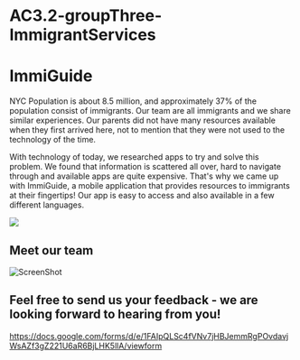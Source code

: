 # AC3.2-groupThree-ImmigrantServices
# ImmiGuide

NYC Population is about 8.5 million, and approximately 37% of the population consist of immigrants. Our team are all immigrants and we share similar experiences. Our parents did not have many resources available when they first arrived here, not to mention that they were not used to the technology of the time.

With technology of today, we researched apps to try and solve this problem. We found that information is scattered all over, hard to navigate through and available apps are quite expensive. That's why we came up with ImmiGuide, a mobile application that provides resources to immigrants at their fingertips! Our app is easy to access and also available in a few different languages.

![](https://media.giphy.com/media/xTiN0AnuD8rxwNG3Ha/giphy.gif)

## Meet our team
![ScreenShot](https://lh3.googleusercontent.com/o40PWW1j_l7nTJSATDWcOw4i4gV6uvUUgs8mCCkrMtx38AuOdEJbwU5C9gfWXeCB43JH5bz4_eePt8wyEjGNPbIFuwoyD9XczoyB4qX-kvPCvQJsI9RugUMXym6nB_sAn2hC1iNVTs1rAxrssKe99x73JfZ7wjBDPn_tOKM9UczAy1P43LcGe2feYN9ow16jaQJcTQ9UB8QHj9ggqxpDrkK6QY6LbpNygCpP7RdEFe26H7qkvWJD4l8lWHzCiLrPN8gHSn31u03Y4ltDTvDeue8Jk2z1CkhysN0XwarBEjFhW1vgQpBKKBsLWUC51Kg_RYGH8-yIK9EcntPZLvTWgwIsZsWPlC0LwgTQeVrPi9-MIF-f-nFPOZRaL1NZHj8o_eWLoPTlL3k0amKbay4Ng0c2tU0EI3S7InxvndPHtI1o53ZTqGXHnCPG_LvO7nbhR4bhoSiKT3xM02hhx2rGC8RncqK8_ki-AZgdj0GPbjAjKkOU_JkWowgJfpy8GiPPfbwO9c_YhM5YHCiUlerw-kMyY0Hm02SOU2pV8d-kT6L3i6kLQzaxRphpFWch5_ZufTKX4ofeagZVnqohuBdgbChY6Ww9M1DWIo-Ae2v0d5sMODO-RD6x=w280-h499-no)
## Feel free to send us your feedback - we are looking forward to hearing from you!
https://docs.google.com/forms/d/e/1FAIpQLSc4fVNv7jHBJemmRgPOvdavjWsAZf3gZ221U6aR6BjLHK5llA/viewform
